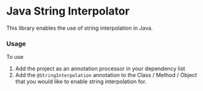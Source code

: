 # Java String Interpolator

This library enables the use of string interpolation in Java.


### Usage

To use
1. Add the project as an annotation processor in your dependency list
2. Add the `@StringInterpolation` annotation to the Class / Method / Object that you would like to enable string interpolation for.


